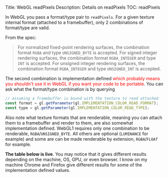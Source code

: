 Title: WebGL readPixels
Description: Details on readPixels
TOC: readPixels

In WebGL you pass a format/type pair to `readPixels`. For a given
texture internal format (attached to a framebuffer), only 2 combinations
of format/type are valid.

From the spec:

> For normalized fixed-point rendering surfaces, the combination format `RGBA` and type
`UNSIGNED_BYTE` is accepted. For signed integer rendering surfaces, the combination
format `RGBA_INTEGER` and type `INT` is accepted. For unsigned integer
rendering surfaces, the combination format `RGBA_INTEGER` and type `UNSIGNED_INT`
is accepted.

The second combination is implementation defined
<span style="color:red;">which probably means you shouldn't use it in WebGL if you want your code to be portable</span>.
You can ask what the format/type combination is by querying

```js
// assuming a framebuffer is bound with the texture to read attached
const format = gl.getParameter(gl.IMPLEMENTATION_COLOR_READ_FORMAT);
const type = gl.getParameter(gl.IMPLEMENTATION_COLOR_READ_TYPE);
```

Also note what texture formats that are renderable, meaning you can attach them to a framebuffer and render to them,
are also somewhat implementation defined. WebGL1 requires only one combination to be renderable, `RGBA`/`UNSIGNED_BYTE`.
All others are optional (`LUMINANCE` for example) and some
are can be made renderable by extension, `RGBA`/`FLOAT` for example.

**The table below is live**. You may notice that it gives different results depending on the machine, OS, GPU, or even
browser. I know on my machine Chrome and Firefox give different results for some of the implementation defined values.

<div class="webgl_center" data-diagram="formats"></div>

<script src="../resources/twgl-full.min.js"></script>
<script src="resources/webgl-readpixels.js"></script>